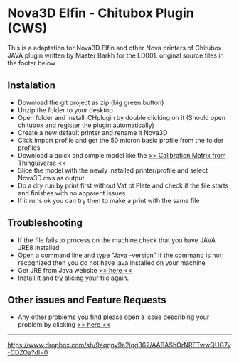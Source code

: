 # Nova3D Elfin - Chitubox Plugin (CWS)

This is a adaptation for Nova3D Elfin and other Nova printers of Chitubox JAVA plugin written by Master Barkh for the LD001. original source files in the footer below

## Instalation

- Download the git project as zip (big green button)
- Unzip the folder to your desktop
- Open folder and install .CHplugin by double clicking on it (Should open chitubox and register the plugin automatically)
- Create a new default printer and rename it Nova3D
- Click import profile and get the 50 micron basic profile from the folder profiles
- Download a quick and simple model like the [>> Calibration Matrix from Thinguiverse <<](https://www.thingiverse.com/thing:165389)
- Slice the model with the newly installed printer/profile and select Nova3D.cws as output
- Do a dry run by print first without Vat ot Plate and check if the file starts and finishes with no apparent issues.
- If it runs ok you can try then to make a print with the same file

## Troubleshooting

 - If the file fails to process on the machine check that you have JAVA JRE8 installed
 - Open a command line and type "Java -version" if the command is not recognized then you do not have java installed on your machine
 - Get JRE from Java website [>> here <<](https://www.oracle.com/technetwork/java/javase/downloads/jre8-downloads-2133155.html)
 - Install it and try slicing your file again.

## Other issues and Feature Requests

- Any other problems you find please open a issue describing your problem by clicking [>> here <<](https://github.com/opensourcemanufacturing/Nova3D-Elfin/issues/new)



----
https://www.dropbox.com/sh/9eqqny9e2jqq362/AABAShOrNRETwwQUG7y-CDZOa?dl=0
